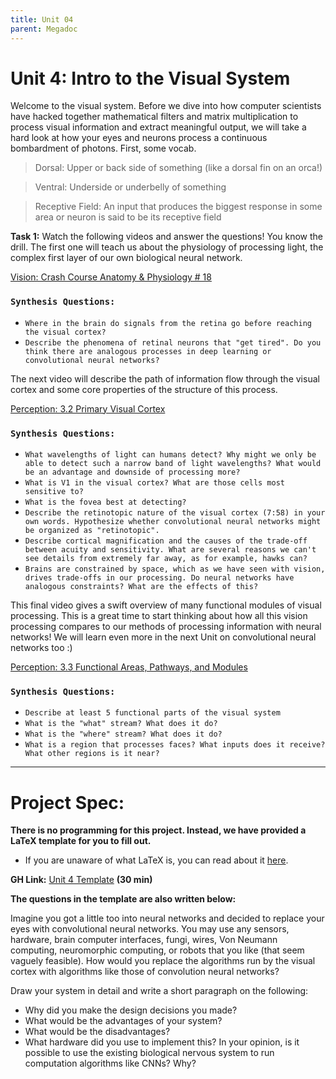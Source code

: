 ```yaml
---
title: Unit 04
parent: Megadoc
---
```


# Unit 4: Intro to the Visual System

Welcome to the visual system. Before we dive into how computer scientists have hacked together mathematical filters and matrix multiplication to process visual information and extract meaningful output, we will take a hard look at how your eyes and neurons process a continuous bombardment of photons. First, some vocab.


> Dorsal: Upper or back side of something (like a dorsal fin on an orca!)


> Ventral: Underside or underbelly of something


> Receptive Field: An input that produces the biggest response in some area or neuron is said to be its receptive field

**Task 1:** Watch the following videos and answer the questions! You know the drill. The first one will teach us about the physiology of processing light, the complex first layer of our own biological neural network. 

[Vision: Crash Course Anatomy & Physiology # 18](https://www.youtube.com/watch?v=o0DYP-u1rNM)


### `Synthesis Questions:`



* `Where in the brain do signals from the retina go before reaching the visual cortex?`
* `Describe the phenomena of retinal neurons that "get tired". Do you think there are analogous processes in deep learning or convolutional neural networks?`

The next video will describe the path of information flow through the visual cortex and some core properties of the structure of this process.

[Perception: 3.2 Primary Visual Cortex](https://www.youtube.com/watch?v=rrG-Y41Omi4)

### `Synthesis Questions:`



* `What wavelengths of light can humans detect? Why might we only be able to detect such a narrow band of light wavelengths? What would be an advantage and downside of processing more?`
* `What is V1 in the visual cortex? What are those cells most sensitive to?`
* `What is the fovea best at detecting?`
* `Describe the retinotopic nature of the visual cortex (7:58) in your own words. Hypothesize whether convolutional neural networks might be organized as "retinotopic". `
* `Describe cortical magnification and the causes of the trade-off between acuity and sensitivity. What are several reasons we can't see details from extremely far away, as for example, hawks can?`
* `Brains are constrained by space, which as we have seen with vision, drives trade-offs in our processing. Do neural networks have analogous constraints? What are the effects of this?`

This final video gives a swift overview of many functional modules of visual processing. This is a great time to start thinking about how all this vision processing compares to our methods of processing information with neural networks! We will learn even more in the next Unit on convolutional neural networks too :)

[Perception: 3.3 Functional Areas, Pathways, and Modules](https://www.youtube.com/watch?v=vTIxvw9QAY8)

### `Synthesis Questions:`

* `Describe at least 5 functional parts of the visual system`
* `What is the "what" stream? What does it do?`
* `What is the "where" stream? What does it do?`
* `What is a region that processes faces? What inputs does it receive? What other regions is it near?`

---

# **Project Spec:**

**There is no programming for this project. Instead, we have provided a LaTeX template for you to fill out.**


* If you are unaware of what LaTeX is, you can read about it [here](https://www.latex-project.org/about/).

**GH Link:** [Unit 4 Template](../../notebooks/unit-04/intro_visual.tex) **(30 min)**

**The questions in the template are also written below:**

Imagine you got a little too into neural networks and decided to replace your eyes with convolutional neural networks. You may use any sensors, hardware, brain computer interfaces, fungi, wires, Von Neumann computing, neuromorphic computing, or robots that you like (that seem vaguely feasible). How would you replace the algorithms run by the visual cortex with algorithms like those of convolution neural networks? 

Draw your system in detail and write a short paragraph on the following:



* Why did you make the design decisions you made?
* What would be the advantages of your system? 
* What would be the disadvantages?
* What hardware did you use to implement this? In your opinion, is it possible to use the existing biological nervous system to run computation algorithms like CNNs? Why?
